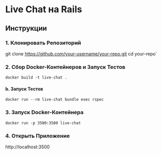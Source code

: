 # Live Chat на Rails
## Инструкции
### 1. Клонировать Репозиторий
git clone https://github.com/your-username/your-repo.git cd your-repo`

### 2. Сбор Docker-Контейнеров и Запуск Тестов

`docker build -t live-chat .`

#### b. Запуск Тестов
`docker run --rm live-chat bundle exec rspec`

### 3. Запуск Docker-Контейнера

`docker run -p 3500:3500 live-chat`

### 4. Открыть Приложение

 http://localhost:3500
